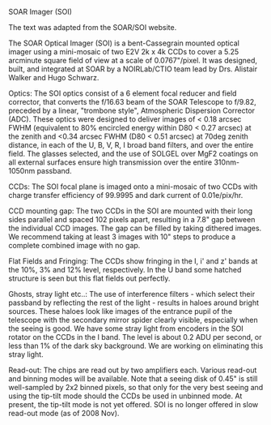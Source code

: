 SOAR Imager (SOI)

The text was adapted from the SOAR/SOI website.

The SOAR Optical Imager (SOI) is a bent-Cassegrain mounted optical imager using a
mini-mosaic of two E2V 2k x 4k CCDs to cover a 5.25 arcminute square field of view at
a scale of 0.0767"/pixel. It was designed, built, and integrated at SOAR by a
NOIRLab/CTIO team lead by Drs. Alistair Walker and Hugo Schwarz.

Optics:
The SOI optics consist of a 6 element focal reducer and field corrector, that
converts the f/16.63 beam of the SOAR Telescope to f/9.82, preceded by a linear,
"trombone style", Atmospheric Dispersion Corrector (ADC). These optics were designed
to deliver images of < 0.18 arcsec FWHM (equivalent to 80% encircled energy within
D80 < 0.27 arcsec) at the zenith and <0.34 arcsec FWHM (D80 < 0.51 arcsec) at 70deg
zenith distance, in each of the U, B, V, R, I broad band filters, and over the entire
field. The glasses selected, and the use of SOLGEL over MgF2 coatings on all external
surfaces ensure high transmission over the entire 310nm-1050nm passband. 

CCDs:
The SOI focal plane is imaged onto a mini-mosaic of two CCDs with charge transfer
efficiency of 99.9995 and dark current of 0.01e/pix/hr.

CCD mounting gap:
The two CCDs in the SOI are mounted with their long sides parallel and spaced 102
pixels apart, resulting in a 7.8" gap between the individual CCD images. The gap can
be filled by taking dithered images. We recommend taking at least 3 images with 10"
steps to produce a complete combined image with no gap.

Flat Fields and Fringing:
The CCDs show fringing in the I, i' and z' bands at the 10%, 3% and 12% level,
respectively. In the U band some hatched structure is seen but this flat fields out
perfectly.

Ghosts, stray light etc..:
The use of interference filters - which select their passband by reflecting the rest
of the light - results in haloes around bright sources. These haloes look like images
of the entrance pupil of the telescope with the secondary mirror spider clearly
visible, especially when the seeing is good. We have some stray light from encoders
in the SOI rotator on the CCDs in the I band. The level is about 0.2 ADU per second,
or less than 1% of the dark sky background. We are working on eliminating this stray
light.

Read-out:
The chips are read out by two amplifiers each. Various read-out and binning modes
will be available. Note that a seeing disk of 0.45" is still well-sampled by 2x2
binned pixels, so that only for the very best seeing and using the tip-tilt mode
should the CCDs be used in unbinned mode. At present, the tip-tilt mode is not yet
offered.  SOI is no longer offered in slow read-out mode (as of 2008 Nov).